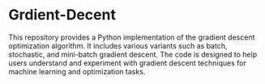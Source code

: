 # Grdient-Decent
This repository provides a Python implementation of the gradient descent optimization algorithm. It includes various variants such as batch, stochastic, and mini-batch gradient descent. The code is designed to help users understand and experiment with gradient descent techniques for machine learning and optimization tasks.
